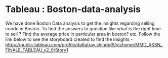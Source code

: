 # Tableau : Boston-data-analysis
We have done Boston Data analysis to get the insights regarding selling condo in Boston. To find the answers to question like what is the right time to sell ? Find the average price in particular area in boston? etc.
Follow the link below to see the storyboard created to find the insights -
https://public.tableau.com/profile/dattatray.shinde#!/vizhome/MMD_ASSN_FINALE_TABLEAU_v2_0/Story1
